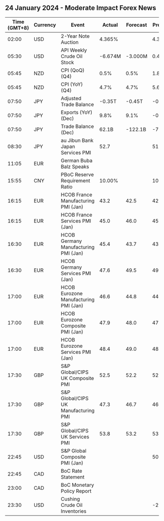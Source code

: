 ## 24 January 2024 - Moderate Impact Forex News

| Time (GMT+8) | Currency | Event | Actual | Forecast | Previous |
|------|----------|-------|--------|----------|----------|
| 02:00 | USD | 2-Year Note Auction | 4.365% |  | 4.314% |
| 05:30 | USD | API Weekly Crude Oil Stock | -6.674M | -3.000M | 0.483M |
| 05:45 | NZD | CPI (QoQ) (Q4) | 0.5% | 0.5% | 1.8% |
| 05:45 | NZD | CPI (YoY) (Q4) | 4.7% | 4.7% | 5.6% |
| 07:50 | JPY | Adjusted Trade Balance | -0.35T | -0.45T | -0.41T |
| 07:50 | JPY | Exports (YoY) (Dec) | 9.8% | 9.1% | -0.2% |
| 07:50 | JPY | Trade Balance (Dec) | 62.1B | -122.1B | -780.4B |
| 08:30 | JPY | au Jibun Bank Japan Services PMI | 52.7 |  | 51.5 |
| 11:05 | EUR | German Buba Balz Speaks |  |  |  |
| 15:55 | CNY | PBoC Reserve Requirement Ratio | 10.00% |  | 10.50% |
| 16:15 | EUR | HCOB France Manufacturing PMI (Jan) | 43.2 | 42.5 | 42.1 |
| 16:15 | EUR | HCOB France Services PMI (Jan) | 45.0 | 46.0 | 45.7 |
| 16:30 | EUR | HCOB Germany Manufacturing PMI (Jan) | 45.4 | 43.7 | 43.3 |
| 16:30 | EUR | HCOB Germany Services PMI (Jan) | 47.6 | 49.5 | 49.3 |
| 17:00 | EUR | HCOB Eurozone Manufacturing PMI (Jan) | 46.6 | 44.8 | 44.4 |
| 17:00 | EUR | HCOB Eurozone Composite PMI (Jan) | 47.9 | 48.0 | 47.6 |
| 17:00 | EUR | HCOB Eurozone Services PMI (Jan) | 48.4 | 49.0 | 48.8 |
| 17:30 | GBP | S&P Global/CIPS UK Composite PMI | 52.5 | 52.2 | 52.1 |
| 17:30 | GBP | S&P Global/CIPS UK Manufacturing PMI | 47.3 | 46.7 | 46.2 |
| 17:30 | GBP | S&P Global/CIPS UK Services PMI | 53.8 | 53.2 | 53.4 |
| 22:45 | USD | S&P Global Composite PMI (Jan) |  |  | 50.9 |
| 22:45 | CAD | BoC Rate Statement |  |  |  |
| 23:00 | CAD | BoC Monetary Policy Report |  |  |  |
| 23:30 | USD | Cushing Crude Oil Inventories |  |  | -2.099M |
